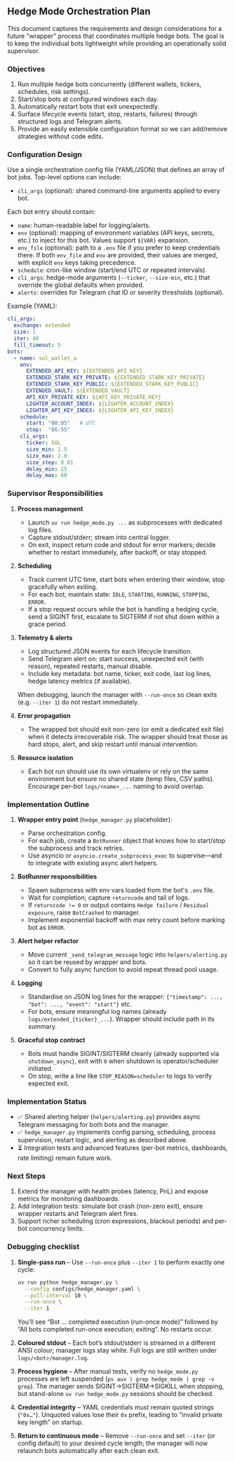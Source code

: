 ## Hedge Mode Orchestration Plan

This document captures the requirements and design considerations for a future "wrapper" process that coordinates multiple hedge bots. The goal is to keep the individual bots lightweight while providing an operationally solid supervisor.

### Objectives

1. Run multiple hedge bots concurrently (different wallets, tickers, schedules, risk settings).
2. Start/stop bots at configured windows each day.
3. Automatically restart bots that exit unexpectedly.
4. Surface lifecycle events (start, stop, restarts, failures) through structured logs and Telegram alerts.
5. Provide an easily extensible configuration format so we can add/remove strategies without code edits.

### Configuration Design

Use a single orchestration config file (YAML/JSON) that defines an array of bot jobs. Top-level options can include:

- `cli_args` (optional): shared command-line arguments applied to every bot.

Each bot entry should contain:

- `name`: human-readable label for logging/alerts.
- `env` (optional): mapping of environment variables (API keys, secrets, etc.) to inject for this bot. Values support `${VAR}` expansion.
- `env_file` (optional): path to a `.env` file if you prefer to keep credentials there. If both `env_file` and `env` are provided, their values are merged, with explicit `env` keys taking precedence.
- `schedule`: cron-like window (start/end UTC or repeated intervals).
- `cli_args`: hedge-mode arguments (`--ticker`, `--size-min`, etc.) that override the global defaults when provided.
- `alerts`: overrides for Telegram chat ID or severity thresholds (optional).

Example (YAML):

```yaml
cli_args:
  exchange: extended
  size: 1
  iter: 40
  fill_timeout: 5
bots:
  - name: sol_wallet_a
    env:
      EXTENDED_API_KEY: ${EXTENDED_API_KEY}
      EXTENDED_STARK_KEY_PRIVATE: ${EXTENDED_STARK_KEY_PRIVATE}
      EXTENDED_STARK_KEY_PUBLIC: ${EXTENDED_STARK_KEY_PUBLIC}
      EXTENDED_VAULT: ${EXTENDED_VAULT}
      API_KEY_PRIVATE_KEY: ${API_KEY_PRIVATE_KEY}
      LIGHTER_ACCOUNT_INDEX: ${LIGHTER_ACCOUNT_INDEX}
      LIGHTER_API_KEY_INDEX: ${LIGHTER_API_KEY_INDEX}
    schedule:
      start: "00:05"   # UTC
      stop:  "06:55"
    cli_args:
      ticker: SOL
      size_min: 1.5
      size_max: 2.0
      size_step: 0.01
      delay_min: 15
      delay_max: 60
```

### Supervisor Responsibilities

1. **Process management**
   - Launch `uv run hedge_mode.py ...` as subprocesses with dedicated log files.
   - Capture stdout/stderr; stream into central logger.
   - On exit, inspect return code and stdout for error markers; decide whether to restart immediately, after backoff, or stay stopped.

2. **Scheduling**
   - Track current UTC time, start bots when entering their window, stop gracefully when exiting.
   - For each bot, maintain state: `IDLE`, `STARTING`, `RUNNING`, `STOPPING`, `ERROR`.
   - If a stop request occurs while the bot is handling a hedging cycle, send a SIGINT first, escalate to SIGTERM if not shut down within a grace period.

3. **Telemetry & alerts**
   - Log structured JSON events for each lifecycle transition.
   - Send Telegram alert on: start success, unexpected exit (with reason), repeated restarts, manual disable.
   - Include key metadata: bot name, ticker, exit code, last log lines, hedge latency metrics (if available).

   When debugging, launch the manager with `--run-once` so clean exits (e.g. `--iter 1`) do not restart immediately.

4. **Error propagation**
   - The wrapped bot should exit non-zero (or emit a dedicated exit file) when it detects irrecoverable risk. The wrapper should treat those as hard stops, alert, and skip restart until manual intervention.

5. **Resource isolation**
   - Each bot run should use its own virtualenv or rely on the same environment but ensure no shared state (temp files, CSV paths). Encourage per-bot `logs/<name>_...` naming to avoid overlap.

### Implementation Outline

1. **Wrapper entry point** (`hedge_manager.py` placeholder):
   - Parse orchestration config.
   - For each job, create a `BotRunner` object that knows how to start/stop the subprocess and track retries.
   - Use asyncio or `asyncio.create_subprocess_exec` to supervise—and to integrate with existing async alert helpers.

2. **BotRunner responsibilities**
   - Spawn subprocess with env vars loaded from the bot's `.env` file.
   - Wait for completion; capture `returncode` and tail of logs.
   - If `returncode != 0` or output contains `Hedge failure` / `Residual exposure`, raise `BotCrashed` to manager.
   - Implement exponential backoff with max retry count before marking bot as `ERROR`.

3. **Alert helper refactor**
   - Move current `_send_telegram_message` logic into `helpers/alerting.py` so it can be reused by wrapper and bots.
   - Convert to fully async function to avoid repeat thread pool usage.

4. **Logging**
   - Standardise on JSON log lines for the wrapper: `{"timestamp": ..., "bot": ..., "event": "start"}` etc.
   - For bots, ensure meaningful log names (already `logs/extended_{ticker}_...`). Wrapper should include path in its summary.

5. **Graceful stop contract**
   - Bots must handle SIGINT/SIGTERM cleanly (already supported via `shutdown_async`), exit with `0` when shutdown is operator/scheduler initiated.
   - On stop, write a line like `STOP_REASON=scheduler` to logs to verify expected exit.

### Implementation Status

- ✅ Shared alerting helper (`helpers/alerting.py`) provides async Telegram messaging for both bots and the manager.
- ✅ `hedge_manager.py` implements config parsing, scheduling, process supervision, restart logic, and alerting as described above.
- ⏳ Integration tests and advanced features (per-bot metrics, dashboards, rate limiting) remain future work.

### Next Steps

1. Extend the manager with health probes (latency, PnL) and expose metrics for monitoring dashboards.
2. Add integration tests: simulate bot crash (non-zero exit), ensure wrapper restarts and Telegram alert fires.
3. Support richer scheduling (cron expressions, blackout periods) and per-bot concurrency limits.

### Debugging checklist

1. **Single-pass run** – Use `--run-once` plus `--iter 1` to perform exactly one cycle:
   ```bash
   uv run python hedge_manager.py \
     --config configs/hedge_manager.yaml \
     --poll-interval 10 \
     --run-once \
     --iter 1
   ```
   You’ll see “Bot … completed execution (run-once mode)” followed by “All bots completed run-once execution; exiting”. No restarts occur.

2. **Coloured stdout** – Each bot’s stdout/stderr is streamed in a different ANSI colour; manager logs stay white. Full logs are still written under `logs/<bot>/manager.log`.

3. **Process hygiene** – After manual tests, verify no `hedge_mode.py` processes are left suspended (`ps aux | grep hedge_mode | grep -v grep`). The manager sends SIGINT→SIGTERM→SIGKILL when stopping, but stand-alone `uv run hedge_mode.py` sessions should be checked.

4. **Credential integrity** – YAML credentials must remain quoted strings (`"0x…"`). Unquoted values lose their `0x` prefix, leading to “invalid private key length” on startup.

5. **Return to continuous mode** – Remove `--run-once` and set `--iter` (or config default) to your desired cycle length; the manager will now relaunch bots automatically after each clean exit.
